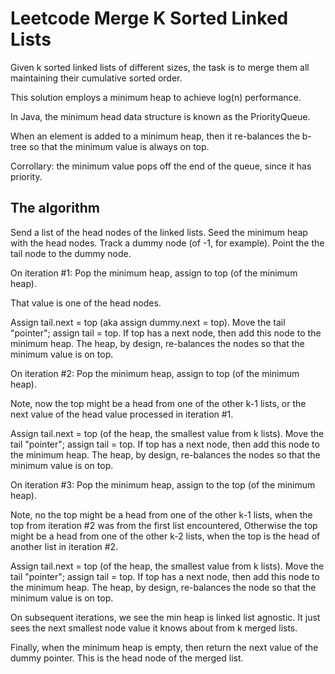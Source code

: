 # Leetcode Merge K Sorted Linked Lists

Given k sorted linked lists of different sizes,
the task is to merge them all maintaining their cumulative sorted order.

This solution employs a minimum heap to achieve log(n) performance.

In Java, the minimum head data structure is known as the PriorityQueue.

When an element is added to a minimum heap,
then it re-balances the b-tree so that the minimum value is always on top.

Corrollary: the minimum value pops off the end of the queue,
since it has priority.

## The algorithm

Send a list of the head nodes of the linked lists.
Seed the minimum heap with the head nodes.
Track a dummy node (of -1, for example).
Point the the tail node to the dummy node.


On iteration #1:
Pop the minimum heap, assign to top (of the minimum heap).

That value is one of the head nodes.

Assign tail.next = top (aka assign dummy.next = top).
Move the tail "pointer"; assign tail = top.
If top has a next node, then add this node to the minimum heap.
The heap, by design, re-balances the nodes so that the minimum value is on top.


On iteration #2:
Pop the minimum heap, assign to top (of the minimum heap).

Note, now the top might be a head from one of the other k-1 lists,
or the next value of the head value processed in iteration #1.

Assign tail.next = top (of the heap, the smallest value from k lists).
Move the tail "pointer"; assign tail = top.
If top has a next node, then add this node to the minimum heap.
The heap, by design, re-balances the nodes so that the minimum value is on top.

On iteration #3:
Pop the minimum heap, assign to the top (of the minimum heap).

Note, no the top might be a head from one of the other k-1 lists,
when the top from iteration #2 was from the first list encountered,
Otherwise the top might be a head from one of the other k-2 lists,
when the top is the head of another list in iteration #2.

Assign tail.next = top (of the heap, the smallest value from k lists).
Move the tail "pointer"; assign tail = top.
If top has a next node, then add this node to the minimum heap.
The heap, by design, re-balances the node so that the minimum value is on top.

On subsequent iterations, we see the min heap is linked list agnostic.
It just sees the next smallest node value it knows about from k merged lists.

Finally, when the minimum heap is empty,
then return the next value of the dummy pointer.
This is the head node of the merged list.
